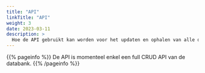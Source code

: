 ```yaml
---
title: "API"
linkTitle: "API"
weight: 3
date: 2023-03-11
description: >
  Hoe de API gebruikt kan worden voor het updaten en ophalen van alle data
---
```


{{% pageinfo %}}
De API is momenteel enkel een full CRUD API van de databank.
{{% /pageinfo %}}


